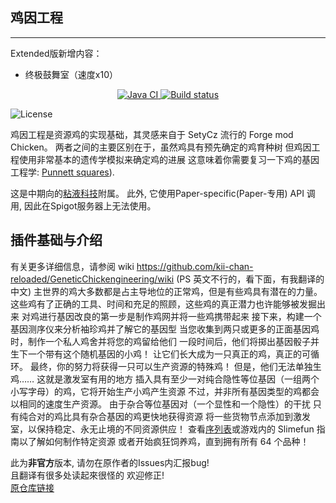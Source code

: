 ## 鸡因工程
***

Extended版新增内容：
- 终极鼓舞室（速度x10）

<p align="center">
  <a href="https://github.com/CrispyXYZ/GeneticChickengineering-CN-RC30-Extended/actions/workflows/maven.yml">
    <img src="https://github.com/CrispyXYZ/GeneticChickengineering-CN-RC30-Extended/actions/workflows/maven.yml/badge.svg" alt="Java CI" />
  </a>
  <a href="https://builds.guizhanss.net/CrispyXYZ/GeneticChickengineering-CN-RC30-Extended/master">
    <img src="https://builds.guizhanss.net/f/CrispyXYZ/GeneticChickengineering-CN-RC30-Extended/master/badge.svg" alt="Build status" />
  </a>
</p>


![License](https://img.shields.io/github/license/kii-chan-reloaded/GeneticChickengineering)

鸡因工程是资源鸡的实现基础，其灵感来自于 SetyCz 流行的 Forge mod Chicken。
两者之间的主要区别在于，虽然鸡具有预先确定的鸡育种树
但鸡因工程使用非常基本的遗传学模拟来确定鸡的进展
这意味着你需要复习一下鸡的基因工程学: [Punnett squares](https://en.wikipedia.org/wiki/Punnett_square)).

这是中期向的[粘液科技](https://github.com/StarWishsama/Slimefun4)附属。
此外, 它使用Paper-specific(Paper-专用) API 调用, 因此在Spigot服务器上无法使用。

## 插件基础与介绍
有关更多详细信息，请参阅 wiki https://github.com/kii-chan-reloaded/GeneticChickengineering/wiki
(PS 英文不行的，看下面，有我翻译的中文)
主世界的鸡大多数都是占主导地位的正常鸡，但是有些鸡具有潜在的力量。
这些鸡有了正确的工具、时间和充足的照顾，这些鸡的真正潜力也许能够被发掘出来
对鸡进行基因改良的第一步是制作鸡网并将一些鸡携带起来
接下来，构建一个基因测序仪来分析袖珍鸡并了解它的基因型
当您收集到两只或更多的正面基因鸡时，制作一个私人鸡舍并将您的鸡留给他们
一段时间后，他们将掷出基因骰子并生下一个带有这个随机基因的小鸡！
让它们长大成为一只真正的鸡，真正的可循环。
最终，你的努力将获得一只可以生产资源的特殊鸡！
但是，他们无法单独生鸡…… 这就是激发室有用的地方
插入具有至少一对纯合隐性等位基因（一组两个小写字母）的鸡，它将开始生产小鸡产生资源
不过，并非所有基因类型的鸡都会以相同的速度生产资源。
由于杂合等位基因对（一个显性和一个隐性）的干扰
只有纯合对的鸡比具有杂合基因的鸡更快地获得资源
将一些货物节点添加到激发室，以保持稳定、永无止境的不同资源供应！
查看[序列表](https://github.com/kii-chan-reloaded/GeneticChickengineering/wiki/Sequencing-Guide)或游戏内的 Slimefun 指南以了解如何制作特定资源
或者开始疯狂饲养鸡，直到拥有所有 64 个品种！

此为**非官方**版本, 请勿在原作者的Issues内汇报bug! <br>
且翻译有很多处读起來很怪的 欢迎修正! <br>
[原仓库链接](https://github.com/kii-chan-reloaded/GeneticChickengineering)
